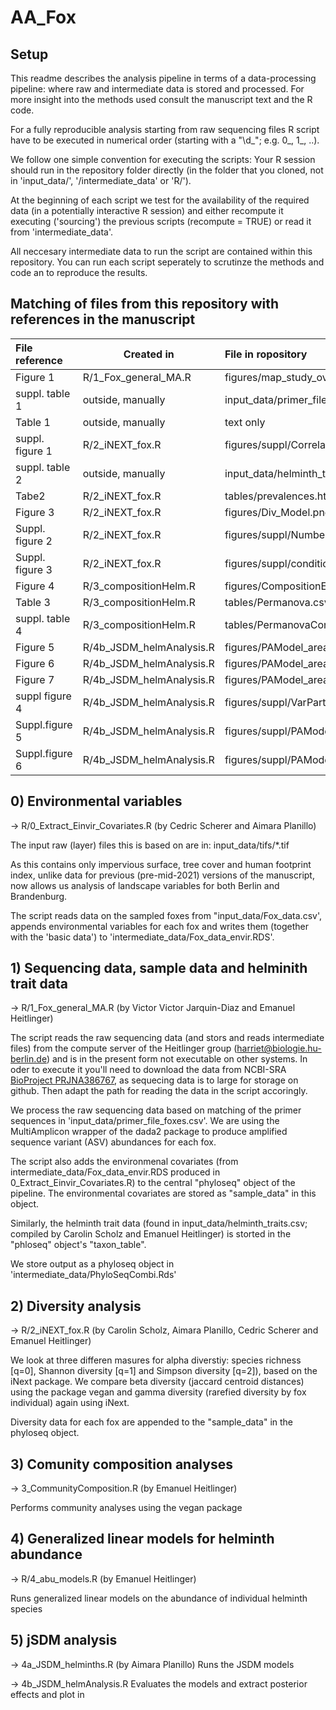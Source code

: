 # AA_Fox

## Setup 

This readme describes the analysis pipeline in terms of a
data-processing pipeline: where raw and intermediate data is stored
and processed. For more insight into the methods used consult the
manuscript text and the R code. 

For a fully reproducible analysis starting from raw sequencing files R
script have to be executed in numerical order (starting with a "\\d_";
e.g. 0_, 1_, ..).

We follow one simple convention for executing the scripts: Your R
session should run in the repository folder directly (in the folder
that you cloned, not in 'input_data/', '/intermediate_data' or 'R/').

At the beginning of each script we test for the availability of the
required data (in a potentially interactive R session) and either
recompute it executing ('sourcing') the previous scripts (recompute =
TRUE) or read it from 'intermediate_data'. 

All neccesary intermediate data to run the script are contained within
this repository. You can run each script seperately to scrutinze the
methods and code an to reproduce the results. 

## Matching of files from this repository with references in the manuscript

| File reference  | Created in                      | File in ropository                               |
|:----------------|---------------------------------|:-------------------------------------------------|
| Figure 1        | R/1_Fox_general_MA.R            | figures/map_study_overview_multi.png             |
| suppl. table 1  | outside, manually               | input_data/primer_file_foxes.csv                 |
| Table 1         | outside, manually               | text only                                        |
| suppl. figure 1 | R/2_iNEXT_fox.R                 | figures/suppl/CorrelatPedictors.png              |
| suppl. table 2  | outside, manually               | input_data/helminth_traits.csv                   |
| Tabe2           | R/2_iNEXT_fox.R                 | tables/prevalences.html                          |
| Figure 3        | R/2_iNEXT_fox.R                 | figures/Div_Model.png                            |
| Suppl. figure 2 | R/2_iNEXT_fox.R                 | figures/suppl/NumberSeqVar.png                   |
| Suppl. figure 3 | R/2_iNEXT_fox.R                 | figures/suppl/conditionVar.png                   |
| Figure 4        | R/3_compositionHelm.R           | figures/CompositionEnvHelm.png                   |
| Table 3         | R/3_compositionHelm.R           | tables/Permanova.csv                             |
| suppl. table 4  | R/3_compositionHelm.R           | tables/PermanovaConti.csv                        |
| Figure 5        | R/4b_JSDM_helmAnalysis.R        | figures/PAModel_area_varpart.png                 |
| Figure 6        | R/4b_JSDM_helmAnalysis.R        | figures/PAModel_area_BetaCoefs.png               |
| Figure 7        | R/4b_JSDM_helmAnalysis.R        | figures/PAModel_area_GammaCoefs_traits.png       |
| suppl figure 4  | R/4b_JSDM_helmAnalysis.R        | figures/suppl/VarPart_PAModel_grad.png           |
| Suppl.figure 5  | R/4b_JSDM_helmAnalysis.R        | figures/suppl/PAModel_grad_BetaCoefs.png         |
| Suppl.figure 6  | R/4b_JSDM_helmAnalysis.R        | figures/suppl/PAModel_grad_GammaCoefs_traits.png |


## 0) Environmental variables

-> R/0_Extract_Einvir_Covariates.R (by Cedric Scherer and Aimara Planillo)
 
The input raw (layer) files this is based on are in:
input_data/tifs/*.tif

As this contains only impervious surface, tree cover and human
footprint index, unlike data for previous (pre-mid-2021) versions of
the manuscript, now allows us analysis of landscape variables for both
Berlin and Brandenburg.

The script reads data on the sampled foxes from
"input_data/Fox_data.csv', appends environmental variables for each
fox and writes them (together with the 'basic data') to
'intermediate_data/Fox_data_envir.RDS'.

 
## 1) Sequencing data, sample data and helminith trait data

-> R/1_Fox_general_MA.R (by Victor Victor Jarquin-Diaz and Emanuel Heitlinger)

The script reads the raw sequencing data (and stors and reads
intermediate files) from the compute server of the Heitlinger group
(harriet@biologie.hu-berlin.de) and is in the present form not
executable on other systems. In oder to execute it you'll need to
download the data from NCBI-SRA [BioProject
PRJNA386767](https://www.ncbi.nlm.nih.gov/sra/PRJNA386767), as
sequecing data is to large for storage on github. Then adapt the path
for reading the data in the script accoringly.

We process the raw sequencing data based on matching of the primer
sequences in 'input_data/primer_file_foxes.csv'. We are using the
MultiAmplicon wrapper of the dada2 package to produce amplified
sequence variant (ASV) abundances for each fox.

The script also adds the environmenal covariates (from
intermediate_data/Fox_data_envir.RDS produced in
0_Extract_Einvir_Covariates.R) to the central "phyloseq" object of the
pipeline. The environmental covariates are stored as "sample_data" in
this object.

Similarly, the helminth trait data (found in
input_data/helminth_traits.csv; compiled by Carolin Scholz and Emanuel
Heitlinger) is storted in the "phloseq" object's "taxon_table". 
 
We store output as a phyloseq object in
'intermediate_data/PhyloSeqCombi.Rds'

## 2) Diversity analysis


-> R/2_iNEXT_fox.R (by Carolin Scholz, Aimara Planillo, Cedric Scherer
and Emanuel Heitlinger)

We look at three differen masures for alpha diverstiy: species
richness [q=0], Shannon diversity [q=1] and Simpson diversity [q=2]),
based on the iNext package. We compare beta diversity (jaccard
centroid distances) using the package vegan and gamma diversity
(rarefied diversity by fox individual) again using iNext.

Diversity data for each fox are appended to the "sample_data" in the
phyloseq object.

## 3) Comunity composition analyses

-> 3_CommunityComposition.R (by Emanuel Heitlinger)

Performs community analyses using the vegan package


## 4) Generalized linear models for helminth abundance

-> R/4_abu_models.R (by Emanuel Heitlinger)

Runs generalized linear models on the abundance of individual helminth species

## 5) jSDM analysis 


-> 4a_JSDM_helminths.R (by Aimara Planillo)
Runs the JSDM models 

-> 4b_JSDM_helmAnalysis.R
Evaluates the models and extract posterior effects and plot in 

 
